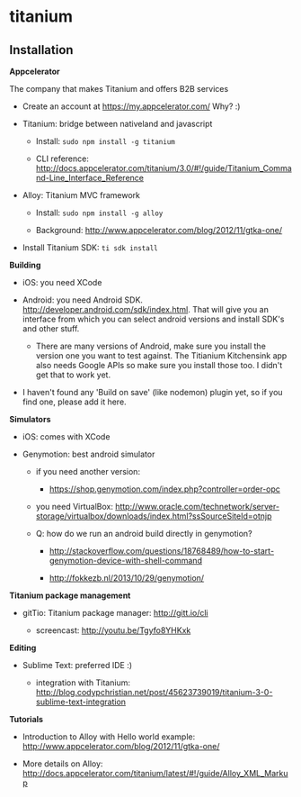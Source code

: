 titanium
========


Installation
-------------


__Appcelerator__

The company that makes Titanium and offers B2B services

- Create an account at https://my.appcelerator.com/ Why? :)

- Titanium: bridge between nativeland and javascript

	- Install: `sudo npm install -g titanium`

	- CLI reference: http://docs.appcelerator.com/titanium/3.0/#!/guide/Titanium_Command-Line_Interface_Reference

- Alloy: Titanium MVC framework
	
	- Install: `sudo npm install -g alloy`

	- Background: http://www.appcelerator.com/blog/2012/11/gtka-one/

- Install Titanium SDK: `ti sdk install`

__Building__

- iOS: you need XCode

- Android: you need Android SDK. http://developer.android.com/sdk/index.html. That will give you an interface from which you can select android versions and install SDK's and other stuff.

	- There are many versions of Android, make sure you install the version one you want to test against. The Titianium Kitchensink app also needs Google APIs so make sure you install those too. I didn't get that to work yet.

- I haven't found any 'Build on save' (like nodemon) plugin yet, so if you find one, please add it here.

__Simulators__

- iOS: comes with XCode
	
- Genymotion: best android simulator

	- if you need another version: 

		- https://shop.genymotion.com/index.php?controller=order-opc
		
	- you need VirtualBox: http://www.oracle.com/technetwork/server-storage/virtualbox/downloads/index.html?ssSourceSiteId=otnjp
	
	- Q: how do we run an android build directly in genymotion?
	
		- http://stackoverflow.com/questions/18768489/how-to-start-genymotion-device-with-shell-command

		- http://fokkezb.nl/2013/10/29/genymotion/


__Titanium package management__

- gitTio: Titanium package manager: http://gitt.io/cli

	- screencast: http://youtu.be/Tgyfo8YHKxk


__Editing__

- Sublime Text: preferred IDE :)

	- integration with Titanium: http://blog.codypchristian.net/post/45623739019/titanium-3-0-sublime-text-integration

__Tutorials__

- Introduction to Alloy with Hello world example: http://www.appcelerator.com/blog/2012/11/gtka-one/

- More details on Alloy: http://docs.appcelerator.com/titanium/latest/#!/guide/Alloy_XML_Markup

